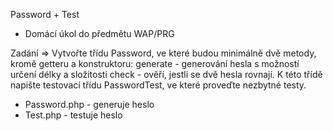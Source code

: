 Password + Test 
- Domácí úkol do předmětu WAP/PRG

Zadání => 
Vytvořte třídu Password, ve které budou minimálně dvě metody, kromě getteru a konstruktoru:
generate - generování hesla s možností určení délky a složitosti
check - ověří, jestli se dvě hesla rovnají. 
K této třídě napište testovací třídu PasswordTest, ve které proveďte nezbytné testy.

- Password.php - generuje heslo 
- Test.php - testuje heslo 
